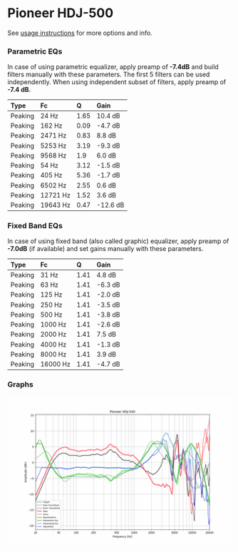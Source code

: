 # Pioneer HDJ-500
See [usage instructions](https://github.com/jaakkopasanen/AutoEq#usage) for more options and info.

### Parametric EQs
In case of using parametric equalizer, apply preamp of **-7.4dB** and build filters manually
with these parameters. The first 5 filters can be used independently.
When using independent subset of filters, apply preamp of **-7.4 dB**.

| Type    | Fc       |    Q | Gain     |
|:--------|:---------|:-----|:---------|
| Peaking | 24 Hz    | 1.65 | 10.4 dB  |
| Peaking | 162 Hz   | 0.09 | -4.7 dB  |
| Peaking | 2471 Hz  | 0.83 | 8.8 dB   |
| Peaking | 5253 Hz  | 3.19 | -9.3 dB  |
| Peaking | 9568 Hz  | 1.9  | 6.0 dB   |
| Peaking | 54 Hz    | 3.12 | -1.5 dB  |
| Peaking | 405 Hz   | 5.36 | -1.7 dB  |
| Peaking | 6502 Hz  | 2.55 | 0.6 dB   |
| Peaking | 12721 Hz | 1.52 | 3.6 dB   |
| Peaking | 19643 Hz | 0.47 | -12.6 dB |

### Fixed Band EQs
In case of using fixed band (also called graphic) equalizer, apply preamp of **-7.0dB**
(if available) and set gains manually with these parameters.

| Type    | Fc       |    Q | Gain    |
|:--------|:---------|:-----|:--------|
| Peaking | 31 Hz    | 1.41 | 4.8 dB  |
| Peaking | 63 Hz    | 1.41 | -6.3 dB |
| Peaking | 125 Hz   | 1.41 | -2.0 dB |
| Peaking | 250 Hz   | 1.41 | -3.5 dB |
| Peaking | 500 Hz   | 1.41 | -3.8 dB |
| Peaking | 1000 Hz  | 1.41 | -2.6 dB |
| Peaking | 2000 Hz  | 1.41 | 7.5 dB  |
| Peaking | 4000 Hz  | 1.41 | -1.3 dB |
| Peaking | 8000 Hz  | 1.41 | 3.9 dB  |
| Peaking | 16000 Hz | 1.41 | -4.7 dB |

### Graphs
![](./Pioneer%20HDJ-500.png)